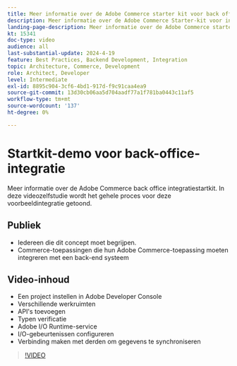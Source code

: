 ```yaml
---
title: Meer informatie over de Adobe Commerce starter kit voor back office-integratie
description: Meer informatie over de Adobe Commerce Starter-kit voor integratie in back office. Deze videodemonstratie toont de kracht en het gemak om met de integratie van het achterkantoor te verbinden gebruikend deze benadering.
landing-page-description: Meer informatie over de Adobe Commerce starter kit voor back office-integratie
kt: 15341
doc-type: video
audience: all
last-substantial-update: 2024-4-19
feature: Best Practices, Backend Development, Integration
topic: Architecture, Commerce, Development
role: Architect, Developer
level: Intermediate
exl-id: 8895c904-3cf6-4bd1-917d-f9c91caa4ea9
source-git-commit: 13d30cb06aa5d704aadf77a1f781ba0443c11af5
workflow-type: tm+mt
source-wordcount: '137'
ht-degree: 0%

---
```


# Startkit-demo voor back-office-integratie

Meer informatie over de Adobe Commerce back office integratiestartkit. In deze videozelfstudie wordt het gehele proces voor deze voorbeeldintegratie getoond.

## Publiek

* Iedereen die dit concept moet begrijpen.
* Commerce-toepassingen die hun Adobe Commerce-toepassing moeten integreren met een back-end systeem

## Video-inhoud

* Een project instellen in Adobe Developer Console
* Verschillende werkruimten
* API&#39;s toevoegen
* Typen verificatie
* Adobe I/O Runtime-service
* I/O-gebeurtenissen configureren
* Verbinding maken met derden om gegevens te synchroniseren

>[!VIDEO](https://video.tv.adobe.com/v/3452020?learn=on&captions=dut)
